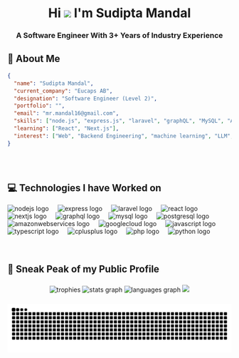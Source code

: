 <h1 align="center">Hi <img src="https://media.giphy.com/media/hvRJCLFzcasrR4ia7z/giphy.gif" width="28"> I'm Sudipta Mandal</h1>
<h3 align="center">A Software Engineer With 3+ Years of Industry Experience</h3>


## 📄 About Me
```json
{
  "name": "Sudipta Mandal",
  "current_company": "Eucaps AB",
  "designation": "Software Engineer (Level 2)",
  "portfolio": "",
  "email": "mr.mandal16@gmail.com",
  "skills": ["node.js", "express.js", "laravel", "graphQL", "MySQL", "AWS"],
  "learning": ["React", "Next.js"],
  "interest": ["Web", "Backend Engineering", "machine learning", "LLM", "Database", "Distributed System", "Cloud", "System Design"]
}
```

<div>
  <br> <br>
</div>

## 💻 Technologies I have Worked on

<div align="left">
  <img src="https://cdn.jsdelivr.net/gh/devicons/devicon/icons/nodejs/nodejs-original.svg" height="40" alt="nodejs logo"  />
  <img width="12" />
  <img src="https://cdn.jsdelivr.net/gh/devicons/devicon/icons/express/express-original.svg" height="40" alt="express logo"  />
  <img width="12" />
  <img src="https://cdn.jsdelivr.net/gh/devicons/devicon/icons/laravel/laravel-original.svg" height="40" alt="laravel logo"  />
  <img width="12" />
  <img src="https://cdn.jsdelivr.net/gh/devicons/devicon/icons/react/react-original.svg" height="40" alt="react logo"  />
  <img width="12" />
  <img src="https://cdn.jsdelivr.net/gh/devicons/devicon/icons/nextjs/nextjs-original.svg" height="40" alt="nextjs logo"  />
  <img width="12" />
  <img src="https://cdn.jsdelivr.net/gh/devicons/devicon/icons/graphql/graphql-plain.svg" height="40" alt="graphql logo"  />
  <img width="12" />
  <img src="https://cdn.jsdelivr.net/gh/devicons/devicon/icons/mysql/mysql-original.svg" height="40" alt="mysql logo"  />
  <img width="12" />
  <img src="https://cdn.jsdelivr.net/gh/devicons/devicon/icons/postgresql/postgresql-original.svg" height="40" alt="postgresql logo"  />
  <img width="12" />
  <img src="https://cdn.jsdelivr.net/gh/devicons/devicon/icons/amazonwebservices/amazonwebservices-line-wordmark.svg" height="40" alt="amazonwebservices logo"  />
  <img width="12" />
  <img src="https://cdn.jsdelivr.net/gh/devicons/devicon/icons/googlecloud/googlecloud-original.svg" height="40" alt="googlecloud logo"  />
  <img width="12" />
  <img src="https://cdn.jsdelivr.net/gh/devicons/devicon/icons/javascript/javascript-original.svg" height="40" alt="javascript logo"  />
  <img width="12" />
  <img src="https://cdn.jsdelivr.net/gh/devicons/devicon/icons/typescript/typescript-original.svg" height="40" alt="typescript logo"  />
  <img width="12" />
  <img src="https://cdn.jsdelivr.net/gh/devicons/devicon/icons/cplusplus/cplusplus-original.svg" height="40" alt="cplusplus logo"  />
  <img width="12" />
  <img src="https://cdn.jsdelivr.net/gh/devicons/devicon/icons/php/php-original.svg" height="40" alt="php logo"  />
  <img width="12" />
  <img src="https://cdn.jsdelivr.net/gh/devicons/devicon/icons/python/python-original.svg" height="40" alt="python logo"  />
</div>
<div>
  <br> <br>
</div>

## 🔎 Sneak Peak of my Public Profile

###

<div align="center">
  <img src="https://github-profile-trophy.vercel.app/?username=mrmandalnsu&row=1&column=5&theme=onedark&margin-w=5" height="100" alt="trophies" />
  <img src="https://github-readme-stats.vercel.app/api?username=MrMandalNSU&hide_title=false&hide_rank=false&show_icons=true&include_all_commits=true&count_private=true&disable_animations=false&theme=dracula&locale=en&hide_border=false&order=1" height="150" alt="stats graph" />
  <img src="https://github-readme-stats.vercel.app/api/top-langs?username=MrMandalNSU&locale=en&hide_title=false&layout=compact&card_width=320&langs_count=5&theme=dracula&hide_border=false&order=2" height="150" alt="languages graph" />

  <a href="https://codeforces.com/profile/mr_mandal">
  <img src="https://codeforces-readme-stats.vercel.app/api/card?username=mr_mandal&theme=dracula&order=3" height="150" />
  </a>


</div>




###

<img src="https://raw.githubusercontent.com/MrMandalNSU/MrMandalNSU/output/snake.svg" alt="Snake animation" />

###

